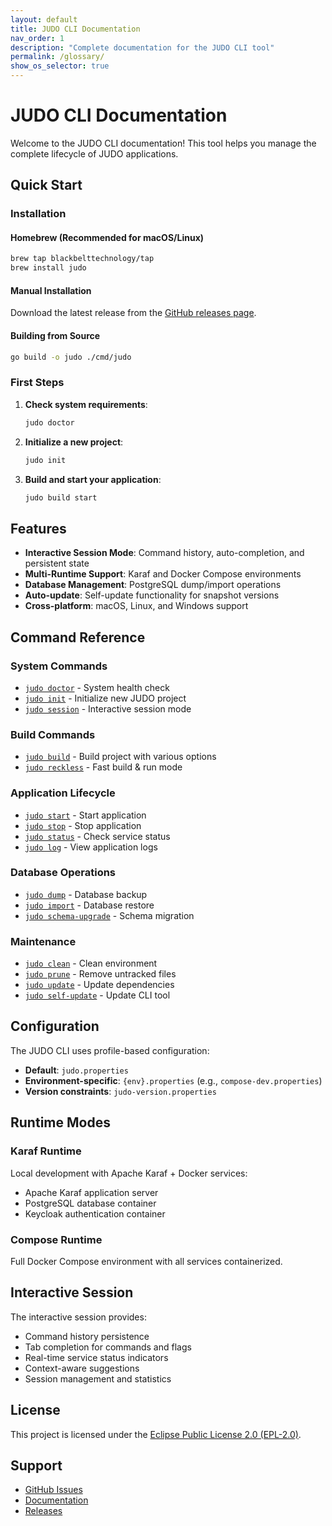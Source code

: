 ```yaml
---
layout: default
title: JUDO CLI Documentation
nav_order: 1
description: "Complete documentation for the JUDO CLI tool"
permalink: /glossary/
show_os_selector: true
---
```


# JUDO CLI Documentation

Welcome to the JUDO CLI documentation! This tool helps you manage the complete lifecycle of JUDO applications.

## Quick Start

### Installation

#### Homebrew (Recommended for macOS/Linux)
```bash
brew tap blackbelttechnology/tap
brew install judo
```

#### Manual Installation
Download the latest release from the [GitHub releases page](https://github.com/BlackBeltTechnology/judo-cli/releases).

#### Building from Source
```bash
go build -o judo ./cmd/judo
```

### First Steps

1. **Check system requirements**:
   ```bash
   judo doctor
   ```

2. **Initialize a new project**:
   ```bash
   judo init
   ```

3. **Build and start your application**:
   ```bash
   judo build start
   ```

## Features

- **Interactive Session Mode**: Command history, auto-completion, and persistent state
- **Multi-Runtime Support**: Karaf and Docker Compose environments
- **Database Management**: PostgreSQL dump/import operations
- **Auto-update**: Self-update functionality for snapshot versions
- **Cross-platform**: macOS, Linux, and Windows support

## Command Reference

### System Commands
- [`judo doctor`](/docs/commands/doctor/) - System health check
- [`judo init`](/docs/commands/init/) - Initialize new JUDO project
- [`judo session`](/docs/commands/session/) - Interactive session mode

### Build Commands
- [`judo build`](/docs/commands/build/) - Build project with various options
- [`judo reckless`](/docs/commands/reckless/) - Fast build & run mode

### Application Lifecycle
- [`judo start`](/docs/commands/start/) - Start application
- [`judo stop`](/docs/commands/stop/) - Stop application
- [`judo status`](/docs/commands/status/) - Check service status
- [`judo log`](/docs/commands/log/) - View application logs

### Database Operations
- [`judo dump`](/docs/commands/dump/) - Database backup
- [`judo import`](/docs/commands/import/) - Database restore
- [`judo schema-upgrade`](/docs/commands/schema-upgrade/) - Schema migration

### Maintenance
- [`judo clean`](/docs/commands/clean/) - Clean environment
- [`judo prune`](/docs/commands/prune/) - Remove untracked files
- [`judo update`](/docs/commands/update/) - Update dependencies
- [`judo self-update`](/docs/commands/self-update/) - Update CLI tool

## Configuration

The JUDO CLI uses profile-based configuration:

- **Default**: `judo.properties`
- **Environment-specific**: `{env}.properties` (e.g., `compose-dev.properties`)
- **Version constraints**: `judo-version.properties`

## Runtime Modes

### Karaf Runtime
Local development with Apache Karaf + Docker services:
- Apache Karaf application server
- PostgreSQL database container
- Keycloak authentication container

### Compose Runtime
Full Docker Compose environment with all services containerized.

## Interactive Session

The interactive session provides:
- Command history persistence
- Tab completion for commands and flags
- Real-time service status indicators
- Context-aware suggestions
- Session management and statistics

## License

This project is licensed under the [Eclipse Public License 2.0 (EPL-2.0)](https://www.eclipse.org/legal/epl-2.0/).

## Support

- [GitHub Issues](https://github.com/BlackBeltTechnology/judo-cli/issues)
- [Documentation](https://blackbeltechnology.github.io/judo-cli/)
- [Releases](https://github.com/BlackBeltTechnology/judo-cli/releases)
